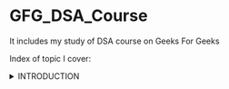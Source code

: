 # GFG_DSA_Course
It includes my study of DSA course on Geeks For Geeks 
<!---
commenting on how to write collapsable index for this project

<details>
<summary>INTRODUCTION</summary>  
&nbsp;&nbsp;&nbsp;&nbsp<details>  
<summary>Articles</summary>

- link1  
- link2  
- link3  
</details>
<details>  
<summary>Videos</summary>

- link1  
- link2  
- link3  
</details>    
--->

Index of topic I cover:
<details>
<summary>INTRODUCTION</summary>  
<details>  
<summary>Articles</summary>

- [Asymptotic Notations](01_Introduction/Articles/Asymptotic_Notations.txt)  
- [Worst, Average and Best Case Time Complexity](01_Introduction/Articles/Worst_Average_Best_Case_Time_Complexity.txt)  
- [Analysis of loops](01_Introduction/Articles/Analysis_of_Loops.txt)  
</details>
